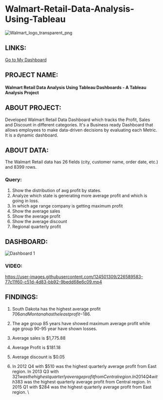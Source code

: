 # Walmart-Retail-Data-Analysis-Using-Tableau

![Walmart_logo_transparent_png](https://user-images.githubusercontent.com/124501309/227757204-52e53fee-0d9b-48d7-b1d3-dba73a932715.png)

## LINKS:


[Go to My Dashboard](https://public.tableau.com/app/profile/gulshan.gedam/viz/WalmartRetailDataAnalysisTableauDashboard/WalmartRetailDataAnalysis?publish=yes)

## PROJECT NAME:

#### Walmart Retail Data Analysis Using Tableau Dashboards - A Tableau Analysis Project

## ABOUT PROJECT:

Developed Walmart Retail Data Dashboard which tracks the Profit, Sales and Discount in different categories. It's a Business ready Dashboard that allows employees to make data-driven decisions by evaluating each Metric. It is a dynamic dashboard.

## ABOUT DATA:

The Walmart Retail data has 26 fields (city, customer name, order date, etc.) and 8399 rows.

### Query:
  
  1. Show the distribution of avg profit by states. 
  2. Analyze which state is generating more average profit and which is going in loss.
  3. In which age range company is getting maximum profit
  4. Show the average sales
  5. Show the average profit
  6. Show the average discount
  7. Regional quarterly profit

## DASHBOARD: 

![Dashboard 1](https://user-images.githubusercontent.com/124501309/226589494-7fe7f21e-e83c-464b-b537-0f6f39cd2b8e.png)

### VIDEO:



https://user-images.githubusercontent.com/124501309/226589583-77c11f60-c51d-4d83-bb92-9bedd68e6c09.mp4

## FINDINGS:
  
  1. South Dakota has the highest average profit $706 and Montana has the least profit -$186.
  
  2. The age group 85 years have showed maximum average profit while age group 90-95 year have shown losses.
  
  3. Average sales is $1,775.88
  
  4. Average Profit is $181.18
  
  5. Average discount is $0.05

  6. In 2012 Q4 with $510 was the highest quarterly average profit from East region. In 2013 Q3 with $321 was the highest 
     quarterly average profit from Central region. In 2014 Q4 with$383 was the highest quarterly average profit from Central region. 
     In 2015 Q1 with $284 was the highest quarterly average profit from East region.
\
